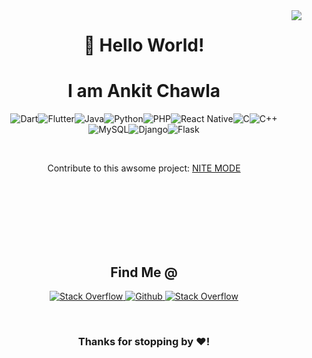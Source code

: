 
<img align = 'right' src = 'https://media.giphy.com/media/Qc0BxWM9TxljvJug2x/giphy.gif?cid=790b7611aa14031010c5f5e1104900da5da5e93dfaec117a&rid=giphy.gif&ct=g'>
<h1 align  = 'center'>👋 Hello World!</h1>
<h1 align  = 'center'>I am Ankit Chawla </h1> 

<p align = 'center'>
<img src="https://img.shields.io/badge/dart-%230175C2.svg?style=for-the-badge&amp;logo=dart&amp;logoColor=white" alt="Dart"><img src="https://img.shields.io/badge/Flutter-%2302569B.svg?style=for-the-badge&amp;logo=Flutter&amp;logoColor=white" alt="Flutter"><img src="https://img.shields.io/badge/java-%23ED8B00.svg?style=for-the-badge&amp;logo=java&amp;logoColor=white" alt="Java"><img src="https://img.shields.io/badge/python-3670A0?style=for-the-badge&amp;logo=python&amp;logoColor=ffdd54" alt="Python"><img src="https://img.shields.io/badge/php-%23777BB4.svg?style=for-the-badge&amp;logo=php&amp;logoColor=white" alt="PHP"><img src="https://img.shields.io/badge/react_native-%2320232a.svg?style=for-the-badge&amp;logo=react&amp;logoColor=%2361DAFB" alt="React Native"><img src="https://img.shields.io/badge/c-%2300599C.svg?style=for-the-badge&amp;logo=c&amp;logoColor=white" alt="C"><img src="https://img.shields.io/badge/c++-%2300599C.svg?style=for-the-badge&amp;logo=c%2B%2B&amp;logoColor=white" alt="C++"><br>
<img src="https://img.shields.io/badge/mysql-%2300f.svg?style=for-the-badge&amp;logo=mysql&amp;logoColor=white" alt="MySQL"><img src="https://img.shields.io/badge/django-%23092E20.svg?style=for-the-badge&amp;logo=django&amp;logoColor=white" alt="Django"><img src="https://img.shields.io/badge/flask-%23000.svg?style=for-the-badge&amp;logo=flask&amp;logoColor=white" alt="Flask">
</p>
<br>
<p align = 'center'>Contribute to this awsome project: <a href = 'https://github.com/thechawla225/NIte-Mode'>NITE MODE</a></p>
<br>
<br>
<br>
<br>

<br>
<br>
<h2 align = 'center'>Find Me @</h2>

<p align = 'center'><a href = "https://stackoverflow.com/users/11549120/ankit-chawla"><img src="https://img.shields.io/badge/-Stackoverflow-FE7A16?style=for-the-badge&amp;logo=stack-overflow&amp;logoColor=white" alt="Stack Overflow"></a><a href = "https://github.com/thechawla225"> <img src="https://img.shields.io/badge/github-%23121011.svg?style=for-the-badge&logo=github&logoColor=white" alt="Github"></a><a href = "https://www.linkedin.com/in/ankit-chawla-7839a7135/"> <img src="https://img.shields.io/badge/linkedin-%230077B5.svg?style=for-the-badge&logo=linkedin&logoColor=white" alt="Stack Overflow"></a></p></p>
</p>

<br>
<h3 align = 'center'>Thanks for stopping by ❤️!</h3>


